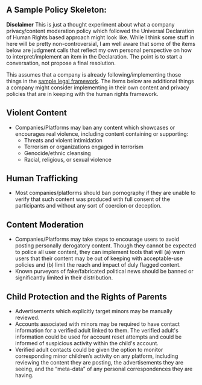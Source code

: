 ## A Sample Policy Skeleton:

**Disclaimer** This is just a thought experiment about what a company privacy/content moderation policy which followed the Universal Declaration of Human Rights based approach might look like. While I think some stuff in here will be pretty non-controversial, I am well aware that some of the items below are judgment calls that reflect my own personal perspective on how to interpret/implement an item in the Declaration. The point is to start a conversation, not propose a final resolution.

This assumes that a company is already following/implementing those things in the [sample legal framework](sample-legal-framework.md). The items below are additional things a company might consider implementing in their own content and privacy policies that are in keeping with the human rights framework.

## Violent Content
- Companies/Platforms may ban any content which showcases or encourages real violence, including content containing or supporting:
  - Threats and violent intimidation
  - Terrorism or organizations engaged in terrorism
  - Genocide/ethnic cleansing
  - Racial, religious, or sexual violence

## Human Trafficking
- Most companies/platforms should ban pornography if they are unable to verify that such content was produced with full consent of the participants and without any sort of coercion or deception.

## Content Moderation
- Companies/Platforms may take steps to encourage users to avoid posting personally derogatory content. Though they cannot be expected to police all user content, they can implement tools that will (a) warn users that their content may be out of keeping with acceptable-use policies and (b) limit the reach and impact of duly flagged content. 
- Known purveyors of fake/fabricated political news should be banned or significantly limited in their distribution.

## Child Protection and the Rights of Parents
- Advertisements which explicitly target minors may be manually reviewed.
- Accounts associated with minors may be required to have contact information for a verified adult linked to them. The verified adult's information could be used for account reset attempts and could be informed of suspicious activity within the child's account.
- Verified adult contacts could be given the option to monitor corresponding minor children’s activity on any platform, including reviewing the content they are posting, the advertisements they are seeing, and the “meta-data” of any personal correspondences they are having.

